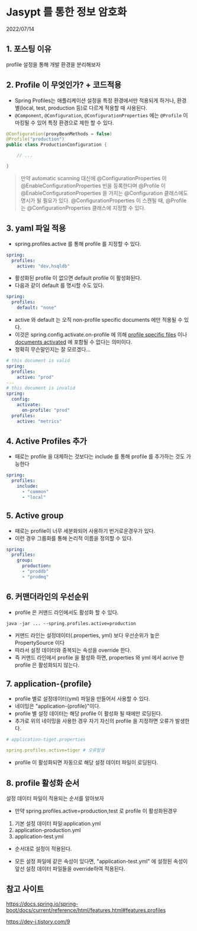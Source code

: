 # Jasypt 를 통한 정보 암호화
2022/07/14

## 1. 포스팅 이유
profile 설정을 통해 개발 환경을 분리해보자

## 2. Profile 이 무엇인가? + 코드적용
- Spring Profiles는 애플리케이션 설정을 특정 환경에서만 적용되게 하거나, 환경 별(local, test, production 등)로 다르게 적용할 때 사용된다.
- `@Component`, `@Configuration`, `@ConfigurationProperties` 에는 `@Profile` 이 마킹될 수 있어 특정 환경으로 제한 할 수 있다.
```java
@Configuration(proxyBeanMethods = false)
@Profile("production")
public class ProductionConfiguration {

    // ...

}
```
> 만약 automatic scanning 대신에 @ConfigurationProperties 이 @EnableConfigurationProperties 빈을 등록한다며
> @Profile 이 @EnableConfigurationProperties 을 가지는 @Configuration 클래스에도 명시가 될 필요가 있다.
> @ConfigurationProperties 이 스캔될 때, @Profile 는 @ConfigurationProperties 클래스에 지정할 수 있다.

## 3. yaml 파일 적용
- spring.profiles.active 를 통해 profile 를 지정할 수 있다.
```yaml
spring:
  profiles:
    active: "dev,hsqldb"
```
- 활성화된 profile 이 없으면 default profile 이 활성화된다.
- 다음과 같이 default 를 명시할 수도 있다.
```yaml
spring:
  profiles:
    default: "none"
```

- active 와 default 는 오직 non-profile specific documents 에만 적용될 수 있다.
- 이것은 spring.config.activate.on-profile 에 의해 [profile specific files](https://docs.spring.io/spring-boot/docs/current/reference/html/features.html#features.external-config.files.profile-specific) 이나 [documents activated](https://docs.spring.io/spring-boot/docs/current/reference/html/features.html#features.external-config.files.activation-properties) 에 포함될 수 없다는 의미이다.
- 정확히 무슨말인지는 잘 모르겠다... 
```yaml
# this document is valid
spring:
  profiles:
    active: "prod"
---
# this document is invalid
spring:
  config:
    activate:
      on-profile: "prod"
  profiles:
    active: "metrics"
```

## 4. Active Profiles 추가
- 때로는 profile 을 대체하는 것보다는 include 를 통해 profile 를 추가하는 것도 가능한다
```yaml
spring:
  profiles:
    include:
      - "common"
      - "local"


```

## 5. Active group
- 때로는 profile이 너무 세분화되어 사용하기 번거로운경우가 있다.
- 이런 경우 그룹화를 통해 논리적 이름을 정의할 수 있다.
```yaml
spring:
  profiles:
    group:
      production:
      - "proddb"
      - "prodmq"
```

## 6. 커맨더라인의 우선순위
- profile 은 커맨드 라인에서도 활성화 할 수 있다.
```
java -jar ... --spring.profiles.active=production
```
- 커맨드 라인는 설정데이터(.properties, yml) 보다 우선순위가 높은 PropertySource 이다
- 따라서 설정 데이터와 중복되는 속성을 override 한다.
- 즉 커맨드 라인에서 profile 을 활성화 하면, properties 와 yml 에서 acrive 한 profile 은 활성화되지 않는다.

## 7. application-{profile}
- profile 별로 설정데이터(yml) 파일을 만들어서 사용할 수 있다.
- 네이밍은 "application-{profile}"이다.
- profile 별 설정 데이터는 해당 profile 이 활성화 될 때에만 로딩된다.
- 추가로 위의 네이밍을 사용한 경우 자기 자신의 profile 을 지정하면 오류가 발생한다.
```yaml
# application-tiget.properties

spring.profiles.active=tiger # 오류발생
```
- profile 이 활성화되면 자동으로 해당 설정 데이터 파일이 로딩된다.

## 8. profile 활성화 순서
설정 데이터 파일이 적용되는 순서를 알아보자
- 만약 spring.profiles.active=production,test 로 profile 이 활성화된경우
1. 기본 설정 데이터 파일:application.yml
2. application-production.yml
3. application-test.yml
- 순서대로 설정이 적용된다.

- 모든 설정 파일에 같은 속성이 있다면, "application-test.yml" 에 설정된 속성이 앞선 설정 데이터 파일들을 override하여 적용된다.

## 참고 사이트
https://docs.spring.io/spring-boot/docs/current/reference/html/features.html#features.profiles

https://dev-j.tistory.com/9